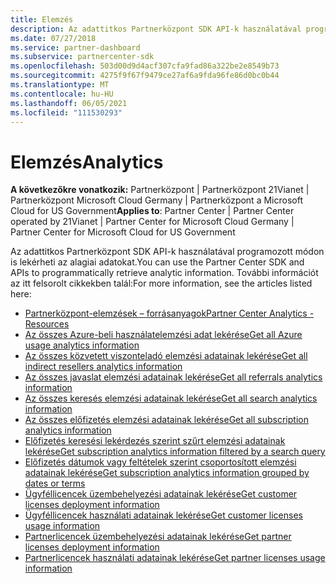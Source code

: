 ```yaml
---
title: Elemzés
description: Az adattitkos Partnerközpont SDK API-k használatával programozott módon is lekérheti az alagiai adatokat. További információt az itt felsorolt cikkekben talál.
ms.date: 07/27/2018
ms.service: partner-dashboard
ms.subservice: partnercenter-sdk
ms.openlocfilehash: 503d00d9d4acf307cfa9fad86a322be2e8549b73
ms.sourcegitcommit: 4275f9f67f9479ce27af6a9fda96fe86d0bc0b44
ms.translationtype: MT
ms.contentlocale: hu-HU
ms.lasthandoff: 06/05/2021
ms.locfileid: "111530293"
---
```

# <a name="analytics"></a><span data-ttu-id="cdf2b-104">Elemzés</span><span class="sxs-lookup"><span data-stu-id="cdf2b-104">Analytics</span></span>

<span data-ttu-id="cdf2b-105">**A következőkre vonatkozik:** Partnerközpont | Partnerközpont 21Vianet | Partnerközpont Microsoft Cloud Germany | Partnerközpont a Microsoft Cloud for US Government</span><span class="sxs-lookup"><span data-stu-id="cdf2b-105">**Applies to**: Partner Center | Partner Center operated by 21Vianet | Partner Center for Microsoft Cloud Germany | Partner Center for Microsoft Cloud for US Government</span></span>

<span data-ttu-id="cdf2b-106">Az adattitkos Partnerközpont SDK API-k használatával programozott módon is lekérheti az alagiai adatokat.</span><span class="sxs-lookup"><span data-stu-id="cdf2b-106">You can use the Partner Center SDK and APIs to programmatically retrieve analytic information.</span></span> <span data-ttu-id="cdf2b-107">További információt az itt felsorolt cikkekben talál:</span><span class="sxs-lookup"><span data-stu-id="cdf2b-107">For more information, see the articles listed here:</span></span>

- [<span data-ttu-id="cdf2b-108">Partnerközpont-elemzések – forrásanyagok</span><span class="sxs-lookup"><span data-stu-id="cdf2b-108">Partner Center Analytics - Resources</span></span>](partner-center-analytics-resources.md)
- [<span data-ttu-id="cdf2b-109">Az összes Azure-beli használatelemzési adat lekérése</span><span class="sxs-lookup"><span data-stu-id="cdf2b-109">Get all Azure usage analytics information</span></span>](get-all-azure-usage-analytics.md)
- [<span data-ttu-id="cdf2b-110">Az összes közvetett viszonteladó elemzési adatainak lekérése</span><span class="sxs-lookup"><span data-stu-id="cdf2b-110">Get all indirect resellers analytics information</span></span>](get-all-indirect-resellers-analytics.md)
- [<span data-ttu-id="cdf2b-111">Az összes javaslat elemzési adatainak lekérése</span><span class="sxs-lookup"><span data-stu-id="cdf2b-111">Get all referrals analytics information</span></span>](get-all-referrals-analytics.md)
- [<span data-ttu-id="cdf2b-112">Az összes keresés elemzési adatainak lekérése</span><span class="sxs-lookup"><span data-stu-id="cdf2b-112">Get all search analytics information</span></span>](get-all-search-analytics.md)
- [<span data-ttu-id="cdf2b-113">Az összes előfizetés elemzési adatainak lekérése</span><span class="sxs-lookup"><span data-stu-id="cdf2b-113">Get all subscription analytics information</span></span>](get-all-subscription-analytics.md)
- [<span data-ttu-id="cdf2b-114">Előfizetés keresési lekérdezés szerint szűrt elemzési adatainak lekérése</span><span class="sxs-lookup"><span data-stu-id="cdf2b-114">Get subscription analytics information filtered by a search query</span></span>](get-subscription-analytics-by-search-query.md)
- [<span data-ttu-id="cdf2b-115">Előfizetés dátumok vagy feltételek szerint csoportosított elemzési adatainak lekérése</span><span class="sxs-lookup"><span data-stu-id="cdf2b-115">Get subscription analytics information grouped by dates or terms</span></span>](get-subscription-analytics-grouped-by-dates-or-terms.md)
- [<span data-ttu-id="cdf2b-116">Ügyféllicencek üzembehelyezési adatainak lekérése</span><span class="sxs-lookup"><span data-stu-id="cdf2b-116">Get customer licenses deployment information</span></span>](get-customer-licenses-deployment-information.md)
- [<span data-ttu-id="cdf2b-117">Ügyféllicencek használati adatainak lekérése</span><span class="sxs-lookup"><span data-stu-id="cdf2b-117">Get customer licenses usage information</span></span>](get-customer-licenses-usage-information.md)
- [<span data-ttu-id="cdf2b-118">Partnerlicencek üzembehelyezési adatainak lekérése</span><span class="sxs-lookup"><span data-stu-id="cdf2b-118">Get partner licenses deployment information</span></span>](get-partner-licenses-deployment-information.md)
- [<span data-ttu-id="cdf2b-119">Partnerlicencek használati adatainak lekérése</span><span class="sxs-lookup"><span data-stu-id="cdf2b-119">Get partner licenses usage information</span></span>](get-partner-licenses-usage-information.md)
